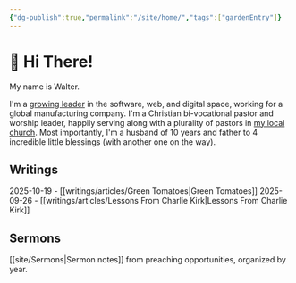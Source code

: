 ```yaml
---
{"dg-publish":true,"permalink":"/site/home/","tags":["gardenEntry"]}
---
```


# 👋 Hi There! 

My name is Walter. 

I'm a [growing leader](https://www.linkedin.com/in/waltermwillis/) in the software, web, and digital space, working for a global manufacturing company. I'm a Christian bi-vocational pastor and worship leader, happily serving along with a plurality of pastors in [my local church](https://www.windsorchristian.com/). Most importantly, I'm a husband of 10 years and father to 4 incredible little blessings (with another one on the way).

## Writings

2025-10-19 - [[writings/articles/Green Tomatoes\|Green Tomatoes]]
2025-09-26 - [[writings/articles/Lessons From Charlie Kirk\|Lessons From Charlie Kirk]]

## Sermons

[[site/Sermons\|Sermon notes]] from preaching opportunities, organized by year. 